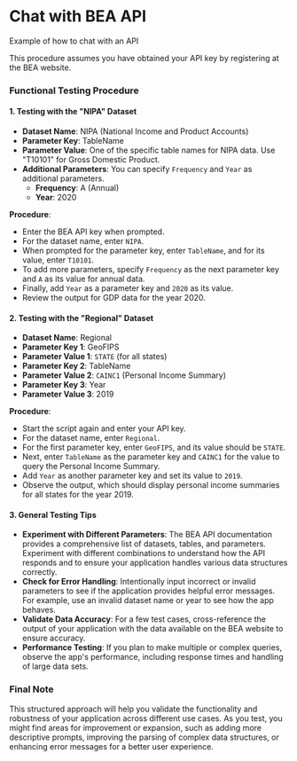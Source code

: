 # Chat with BEA API

Example of how to chat with an API

This procedure assumes you have obtained your API key by registering at the BEA website.

### Functional Testing Procedure

#### 1. Testing with the "NIPA" Dataset

- **Dataset Name**: NIPA (National Income and Product Accounts)
- **Parameter Key**: TableName
- **Parameter Value**: One of the specific table names for NIPA data. Use "T10101" for Gross Domestic Product.
- **Additional Parameters**: You can specify `Frequency` and `Year` as additional parameters.
  - **Frequency**: A (Annual)
  - **Year**: 2020

**Procedure**:
- Enter the BEA API key when prompted.
- For the dataset name, enter `NIPA`.
- When prompted for the parameter key, enter `TableName`, and for its value, enter `T10101`.
- To add more parameters, specify `Frequency` as the next parameter key and `A` as its value for annual data.
- Finally, add `Year` as a parameter key and `2020` as its value.
- Review the output for GDP data for the year 2020.

#### 2. Testing with the "Regional" Dataset

- **Dataset Name**: Regional
- **Parameter Key 1**: GeoFIPS
- **Parameter Value 1**: `STATE` (for all states)
- **Parameter Key 2**: TableName
- **Parameter Value 2**: `CAINC1` (Personal Income Summary)
- **Parameter Key 3**: Year
- **Parameter Value 3**: 2019

**Procedure**:
- Start the script again and enter your API key.
- For the dataset name, enter `Regional`.
- For the first parameter key, enter `GeoFIPS`, and its value should be `STATE`.
- Next, enter `TableName` as the parameter key and `CAINC1` for the value to query the Personal Income Summary.
- Add `Year` as another parameter key and set its value to `2019`.
- Observe the output, which should display personal income summaries for all states for the year 2019.

#### 3. General Testing Tips

- **Experiment with Different Parameters**: The BEA API documentation provides a comprehensive list of datasets, tables, and parameters. Experiment with different combinations to understand how the API responds and to ensure your application handles various data structures correctly.
- **Check for Error Handling**: Intentionally input incorrect or invalid parameters to see if the application provides helpful error messages. For example, use an invalid dataset name or year to see how the app behaves.
- **Validate Data Accuracy**: For a few test cases, cross-reference the output of your application with the data available on the BEA website to ensure accuracy.
- **Performance Testing**: If you plan to make multiple or complex queries, observe the app's performance, including response times and handling of large data sets.

### Final Note

This structured approach will help you validate the functionality and robustness of your application across different use cases. As you test, you might find areas for improvement or expansion, such as adding more descriptive prompts, improving the parsing of complex data structures, or enhancing error messages for a better user experience.
